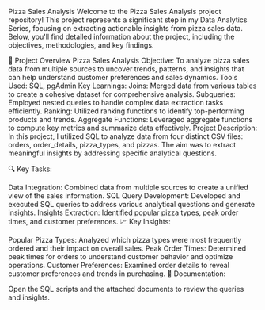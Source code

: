Pizza Sales Analysis
Welcome to the Pizza Sales Analysis project repository! This project represents a significant step in my Data Analytics Series, focusing on extracting actionable insights from pizza sales data. Below, you'll find detailed information about the project, including the objectives, methodologies, and key findings.

📁 Project Overview
Pizza Sales Analysis
Objective: To analyze pizza sales data from multiple sources to uncover trends, patterns, and insights that can help understand customer preferences and sales dynamics.
Tools Used: SQL, pgAdmin
Key Learnings:
Joins: Merged data from various tables to create a cohesive dataset for comprehensive analysis.
Subqueries: Employed nested queries to handle complex data extraction tasks efficiently.
Ranking: Utilized ranking functions to identify top-performing products and trends.
Aggregate Functions: Leveraged aggregate functions to compute key metrics and summarize data effectively.
Project Description:
In this project, I utilized SQL to analyze data from four distinct CSV files: orders, order_details, pizza_types, and pizzas. The aim was to extract meaningful insights by addressing specific analytical questions.

🔍 Key Tasks:

Data Integration: Combined data from multiple sources to create a unified view of the sales information.
SQL Query Development: Developed and executed SQL queries to address various analytical questions and generate insights.
Insights Extraction: Identified popular pizza types, peak order times, and customer preferences.
📈 Key Insights:

Popular Pizza Types: Analyzed which pizza types were most frequently ordered and their impact on overall sales.
Peak Order Times: Determined peak times for orders to understand customer behavior and optimize operations.
Customer Preferences: Examined order details to reveal customer preferences and trends in purchasing.
📂 Documentation:


Open the SQL scripts and the attached documents to review the queries and insights.
